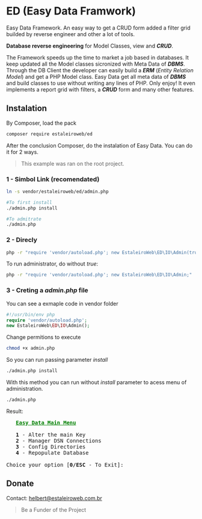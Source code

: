 # ED (Easy Data Framwork)
Easy Data Framework. An easy way to get a CRUD form added a filter grid builded by reverse engineer and other a lot of tools.

**Database reverse engineering** for Model Classes, view and ***CRUD***.


The Framework speeds up the time to market a job based in databases.
It keep updated all the Model classes sicronized with Meta Data of ***DBMS***.
Through the DB Client the developer can easily build a ***ERM*** (*Entity Relation Model*) and get a PHP Model class.
Easy Data get all meta data of ***DBMS*** and build classes to use without writing any lines of PHP. Only enjoy!
It even implements a report grid with filters, a ***CRUD*** form and many other features.

## Instalation

By Composer, load the pack
```bash
composer require estaleiroweb/ed
```
After the conclusion Composer, do the instalation of Easy Data.
You can do it for 2 ways.
> This example was ran on the root project.

### 1 - Simbol Link (recomendated)
```bash
ln -s vendor/estaleiroweb/ed/admin.php

#To first install 
./admin.php install

#To admitrate
./admin.php
```

### 2 - Direcly
```bash
php -r "require 'vendor/autoload.php'; new EstaleiroWeb\ED\IO\Admin(true);"
```
To run administrator, do without _true_:
```bash
php -r "require 'vendor/autoload.php'; new EstaleiroWeb\ED\IO\Admin;"
```

### 3 - Creting a _admin.php_ file
You can see a exmaple code in vendor folder
```php
#!/usr/bin/env php
require 'vendor/autoload.php';
new EstaleiroWeb\ED\IO\Admin();
```
Change permitions to execute
```bash
chmod +x admin.php
```
So you can run passing parameter _install_
```bash
./admin.php install
```
With this method you can run without _install_ parameter to acess menu of administration.
```bash
./admin.php
```

Result:
<pre style='font-weight: normal;'>
   <b><u style='color:green'>Easy Data Main Menu</u></b>

   <b>1</b> - Alter the main Key
   <b>2</b> - Manager DSN Connections
   <b>3</b> - Config Directories
   <b>4</b> - Repopulate Database

Choice your option [<b>0/ESC</b> - To Exit]:
</pre>

## Donate

Contact: helbert@estaleiroweb.com.br

> Be a Funder of the Project
                               
